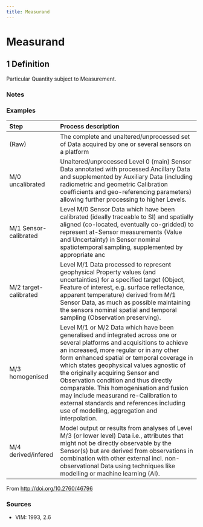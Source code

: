```yaml
---
title: Measurand 
---
```


# Measurand 

## 1 Definition 

Particular Quantity subject to Measurement.

### Notes 

### Examples 

| Step   | Process description                                                                                                                                                                                                                                                              |
| :----- | :--------------------------------------------------------------------------------------------------------------------------------------------------------------------------------------------------------------------------------------------------------------------------------- |
| (Raw) | The complete and unaltered/unprocessed set of Data acquired by one or several sensors on a platform                                                                                                                                                                             |
| M/0 uncalibrated  | Unaltered/unprocessed Level 0 (main) Sensor Data annotated with processed Ancillary Data and supplemented by Auxiliary Data (including radiometric and geometric Calibration coefficients and geo-referencing parameters) allowing further processing to higher Levels. |
| M/1 Sensor-calibrated | Level M/0 Sensor Data which have been calibrated (ideally traceable to SI) and spatially aligned (co-located, eventually co-gridded) to represent at-Sensor measurements (Value and Uncertainty) in Sensor nominal spatiotemporal sampling, supplemented by appropriate anc |
| M/2 target-calibrated| Level M/1 Data processed to represent geophysical Property values (and uncertainties) for a specified target (Object, Feature of interest, e.g. surface reflectance, apparent temperature) derived from M/1 Sensor Data, as much as possible maintaining the sensors nominal spatial and temporal sampling (Observation preserving).   |
| M/3 homogenised   | Level M/1 or M/2 Data which have been generalised and integrated across one or several platforms and acquisitions to achieve an increased, more regular or in any other form enhanced spatial or temporal coverage in which states geophysical values agnostic of the originally acquiring Sensor and Observation condition and thus directly comparable. This homogenisation and fusion may include measurand re-Calibration to external standards and references including use of modelling, aggregation and interpolation.                                                                   |
| M/4 derived/infered | Model output or results from analyses of Level M/3 (or lower level) Data i.e., attributes that might not be directly observable by the Sensor(s) but are derived from observations in combination with other external incl. non-observational Data using techniques like modelling or machine learning (AI).        |

From http://doi.org/10.2760/46796

### Sources
- VIM: 1993, 2.6
